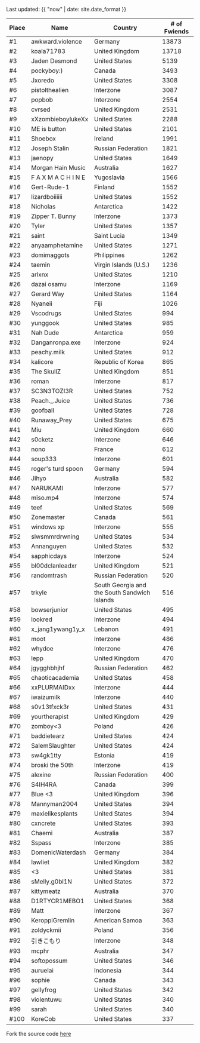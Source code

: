 Last updated: {{ "now" | date: site.date_format }}

Place | Name | Country | # of Fwiends
| --- | --- | --- | --- |
\#1 | awkward.violence | Germany | 13873
\#2 | koala71783 | United Kingdom | 13718
\#3 | Jaden Desmond | United States | 5139
\#4 | pockyboy:) | Canada | 3493
\#5 | Jxoredo | United States | 3308
\#6 | pistolthealien | Interzone | 3087
\#7 | popbob | Interzone | 2554
\#8 | cvrsed | United Kingdom | 2531
\#9 | xXzombieboylukeXx | United States | 2288
\#10 | ME is button | United States | 2101
\#11 | Shoebox | Ireland | 1991
\#12 | Joseph Stalin | Russian Federation | 1821
\#13 | jaenopy | United States | 1649
\#14 | Morgan Hain Music | Australia | 1627
\#15 | F A X M A C H I N E | Yugoslavia | 1566
\#16 | Gert-Rude-1 | Finland | 1552
\#17 | lizardboiiiiii | United States | 1552
\#18 | Nicholas | Antarctica | 1422
\#19 | Zipper T. Bunny | Interzone | 1373
\#20 | Tyler | United States | 1357
\#21 | saint | Saint Lucia | 1349
\#22 | anyaamphetamine | United States | 1271
\#23 | domimaggots | Philippines | 1262
\#24 | taemin | Virgin Islands (U.S.) | 1236
\#25 | arlxnx | United States | 1210
\#26 | dazai osamu | Interzone | 1169
\#27 | Gerard Way | United States | 1164
\#28 | Nyaneii | Fiji | 1026
\#29 | Vscodrugs | United States | 994
\#30 | yunggook | United States | 985
\#31 | Nah Dude | Antarctica | 959
\#32 | Danganronpa.exe | Interzone | 924
\#33 | peachy.milk | United States | 912
\#34 | kalicore | Republic of Korea | 865
\#35 | The SkullZ | United Kingdom | 851
\#36 | roman | Interzone | 817
\#37 | SC3N3TOZI3R | United States | 752
\#38 | Peach._.Juice | United States | 736
\#39 | goofball | United States | 728
\#40 | Runaway_Prey | United States | 675
\#41 | Miu | United Kingdom | 660
\#42 | s0cketz | Interzone | 646
\#43 | nono | France | 612
\#44 | soup333 | Interzone | 601
\#45 | roger's turd spoon | Germany | 594
\#46 | Jihyo | Australia | 582
\#47 | NARUKAMI | Interzone | 577
\#48 | miso.mp4 | Interzone | 574
\#49 | teef | United States | 569
\#50 | Zonemaster | Canada | 561
\#51 | windows xp | Interzone | 555
\#52 | slwsmmrdrwning | United States | 534
\#53 | Annanguyen | United States | 532
\#54 | sapphicdays | Interzone | 524
\#55 | bl00dclanleadxr | United Kingdom | 521
\#56 | randomtrash | Russian Federation | 520
\#57 | trkyle | South Georgia and the South Sandwich Islands | 516
\#58 | bowserjunior | United States | 495
\#59 | lookred | Interzone | 494
\#60 | x_jang1ywang1y_x | Lebanon | 491
\#61 | moot | Interzone | 486
\#62 | whydoe | Interzone | 476
\#63 | lepp | United Kingdom | 470
\#64 | jgygghbhjhf | Russian Federation | 462
\#65 | chaoticacademia | United States | 458
\#66 | xxPLURMAIDxx | Interzone | 444
\#67 | iwaizumilk | Interzone | 440
\#68 | s0v13tfxck3r | United States | 431
\#69 | yourtherapist | United Kingdom | 429
\#70 | zomboy&lt;3 | Poland | 426
\#71 | baddietearz | United States | 424
\#72 | SalemSlaughter | United States | 424
\#73 | sw4gk1tty | Estonia | 419
\#74 | broski the 50th | Interzone | 419
\#75 | alexine | Russian Federation | 400
\#76 | S4IH4RA | Canada | 399
\#77 | Blue &lt;3 | United Kingdom | 396
\#78 | Mannyman2004 | United States | 394
\#79 | maxielikesplants | United States | 394
\#80 | cxncrete | United States | 393
\#81 | Chaemi | Australia | 387
\#82 | Sspass | Interzone | 385
\#83 | DomenicWaterdash | Germany | 384
\#84 | IawIiet | United Kingdom | 382
\#85 | &lt;3 | United States | 381
\#86 | sMelly.g0bl1N | United States | 372
\#87 | kittymeatz | Australia | 370
\#88 | D1RTYCR1MEBO1 | United States | 368
\#89 | Matt | Interzone | 367
\#90 | KeroppiGremlin | American Samoa | 363
\#91 | zoldyckmii | Poland | 356
\#92 | 引きこもり | Interzone | 348
\#93 | mcphr | Australia | 347
\#94 | softopossum | United States | 346
\#95 | auruelai | Indonesia | 344
\#96 | sophie | Canada | 343
\#97 | gellyfrog  | United States | 342
\#98 | violentuwu | United States | 340
\#99 | sarah | United States | 340
\#100 | KoreCob | United States | 337

Fork the source code [here](https://gist.github.com/sophiezhng/172d2e0584d348bb375c8207152e6c9f)